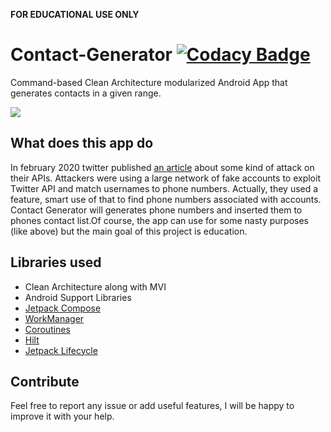 **FOR EDUCATIONAL USE ONLY**

# Contact-Generator  [![Codacy Badge](https://app.codacy.com/project/badge/Grade/d8494fdccda34464b15b7808920292af)](https://www.codacy.com/gh/mildroid/Contact-Generator/dashboard?utm_source=github.com&amp;utm_medium=referral&amp;utm_content=mildroid/Contact-Generator&amp;utm_campaign=Badge_Grade)
Command-based Clean Architecture modularized Android App that generates contacts in a given range.

![](https://media.giphy.com/media/dKNFdk5oIhRGGvFsoy/giphy.gif)

## What does this app do
In february 2020 twitter published [an article](https://privacy.twitter.com/en/blog/2020/an-incident-impacting-your-account-identity) about some kind of attack on their APIs.
Attackers were using a large network of fake accounts to exploit Twitter API and match usernames to phone numbers. Actually, they used a feature, smart use of that to find
phone numbers associated with accounts.
Contact Generator will generates phone numbers and inserted them to phones contact list.Of course, the app can use for some nasty purposes (like above) but the main goal of this project is education.

## Libraries used

*   Clean Architecture along with MVI
*   Android Support Libraries
*   [Jetpack Compose](https://developer.android.com/jetpack/compose)
*   [WorkManager](https://developer.android.com/topic/libraries/architecture/workmanager)
*   [Coroutines](https://kotlinlang.org/docs/coroutines-overview.html)
*   [Hilt](https://dagger.dev/hilt/)
*   [Jetpack Lifecycle](https://developer.android.com/topic/libraries/architecture/lifecycle)

## Contribute
Feel free to report any issue or add useful features, I will be happy to improve it with your help.
